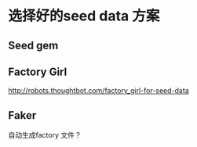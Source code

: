 # 选择好的seed data 方案

## Seed gem

## Factory Girl

http://robots.thoughtbot.com/factory_girl-for-seed-data

## Faker

自动生成factory 文件？
